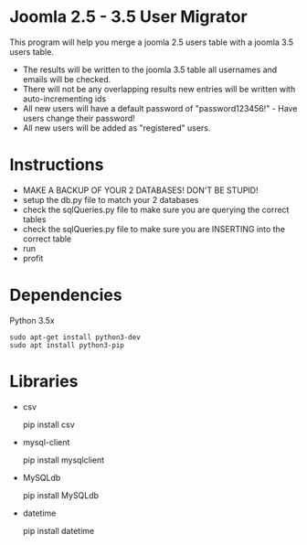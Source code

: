 # Joomla 2.5 - 3.5 User Migrator
 This program will help you merge a joomla 2.5 users table with a joomla 3.5 users table.
- The results will be written to the joomla 3.5 table all usernames and emails will be checked.
- There will not be any overlapping results new entries will be written with auto-incrementing ids
- All new users will have a default password of "password123456!" - Have users change their password!
- All new users will be added as "registered" users.
 
# Instructions
- MAKE A BACKUP OF YOUR 2 DATABASES! DON'T BE STUPID!
- setup the db.py file to match your 2 databases
- check the sqlQueries.py file to make sure you are querying the correct tables
- check the sqlQueries.py file to make sure you are INSERTING into the correct table
- run
- profit

# Dependencies

Python 3.5x

    sudo apt-get install python3-dev
    sudo apt install python3-pip

# Libraries

- csv

    pip install csv

- mysql-client

    pip install mysqlclient

- MySQLdb

    pip install MySQLdb

- datetime

    pip install datetime


